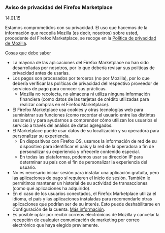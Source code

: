 ### Aviso de privacidad del Firefox Marketplace
14\.01\.15

Estamos comprometidos con su privacidad. El uso que hacemos de la información que recopila Mozilla (es decir, nosotros) sobre usted, procedente del Firefox Marketplace, se recoge en la [Política de privacidad de Mozilla](https://www.mozilla.org/privacy/).

<u>Cosas que debe saber</u>

- La mayoría de las aplicaciones del Firefox Marketplace no han sido desarrolladas por nosotros, por lo que debería revisar sus políticas de privacidad antes de usarlas.
- Los pagos son procesados por terceros (no por Mozilla), por lo que debería verificar las políticas de privacidad del respectivo proveedor de servicios de pago para conocer sus prácticas.
  - Mozilla no recolecta, no almacena ni utiliza ninguna información financiera (como datos de las tarjetas de crédito utilizadas para realizar compras en el Firefox Marketplace).
- El Firefox Marketplace usa cookies y otras tecnologías web para suministrar sus funciones (como recordar el usuario entre las distintas sesiones) y para ayudarnos a comprender cómo utilizan los usuarios el servicio a través del análisis de datos agregados.
- El Marketplace puede usar datos de su localización y su operadora para personalizar su experiencia.
  - En dispositivos con Firefox OS, usamos la información de red de su dispositivo para identificar el país y la red de la operadora a fin de personalizar su experiencia y ofrecerle contenido especial.
  - En todas las plataformas, podemos usar su dirección IP para determinar su país con el fin de personalizar la experiencia del usuario.
- No es necesario iniciar sesión para instalar una aplicación gratuita, pero las aplicaciones de pago sí requieren el inicio de sesión. También le permitimos mantener un historial de su actividad de transacciones (como qué aplicaciones ha adquirido).
- En el caso de los usuarios conectados, el Firefox Marketplace utiliza el idioma, el país y las aplicaciones instaladas para recomendarle otras aplicaciones que podrían ser de su interés. Esto puede deshabilitarse en Configuración de la cuenta. [Más información](https://support.mozilla.org/en-US/kb/recommendations-marketplace).
- Es posible optar por recibir correos electrónicos de Mozilla y cancelar la recepción de cualquier comunicación de marketing por correo electrónico que haya elegido previamente.
